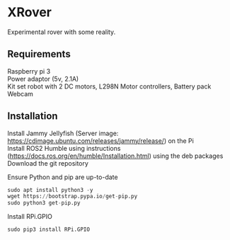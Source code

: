 # XRover
Experimental rover with some reality.<br>

## Requirements
Raspberry pi 3  <br>
Power adaptor (5v, 2.1A)  <br>
Kit set robot with 2 DC motors, L298N Motor controllers, Battery pack  <br>
Webcam  

## Installation
Install Jammy Jellyfish (Server image: https://cdimage.ubuntu.com/releases/jammy/release/) on the Pi  <br>
Install ROS2 Humble using instructions (https://docs.ros.org/en/humble/Installation.html) using the deb packages  <br>
Download the git repository <br>

Ensure Python and pip are up-to-date <br>
```python
sudo apt install python3 -y 
wget https://bootstrap.pypa.io/get-pip.py
sudo python3 get-pip.py
```

Install RPi.GPIO <br>
```python
sudo pip3 install RPi.GPIO
```